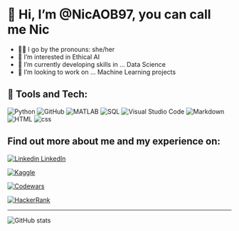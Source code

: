 # 👋 Hi, I’m @NicAOB97, you can call me Nic
- 👩🏽 I go by the pronouns: she/her
- 👀 I’m interested in Ethical AI
- 🌱 I’m currently developing skills in ... Data Science
- 💞️ I’m looking to work on ... Machine Learning projects

## :wrench: Tools and Tech:
![Python](https://img.shields.io/badge/Python-%20%20%20-blue)
![GitHub](https://img.shields.io/badge/Github-%20%20%20-lightgrey)
![MATLAB](https://img.shields.io/badge/MATLAB-%20%20%20-red)
![SQL](https://img.shields.io/badge/SQL-%20%20%20-yellow)
![Visual Studio Code](https://img.shields.io/badge/VSCode-%20%20%20-9cf)
![Markdown](https://img.shields.io/badge/MarkDown-%20%20%20-black)
![HTML](https://img.shields.io/badge/HTML-%20%20%20-important)
![css](https://img.shields.io/badge/css-%20%20%20-darkblue)

## Find out more about me and my experience on:
[![Linkedin](https://i.stack.imgur.com/gVE0j.png) LinkedIn](https://www.linkedin.com/in/nic-orchard/)

[![Kaggle](https://img.shields.io/badge/Kaggle-035a7d?style=for-the-badge&logo=kaggle&logoColor=white)](https://www.kaggle.com/ggnic06)

[![Codewars](https://img.shields.io/badge/Codewars-B1361E?style=for-the-badge&logo=codewars&logoColor=grey)](https://www.codewars.com/users/Nic%20Orchard)

[![HackerRank](https://img.shields.io/badge/-Hackerrank-2EC866?style=for-the-badge&logo=HackerRank&logoColor=white)](https://www.hackerrank.com/nicoleorchard)

______________________________________________________________________________________________________________
![GitHub stats](https://github-readme-stats.vercel.app/api?username=nicaob97&theme=dark&show_icons=true)
